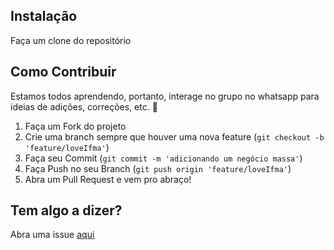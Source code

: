 ## Instalação

Faça um clone do repositório

## Como Contribuir

Estamos todos aprendendo, portanto, interage no grupo no whatsapp para ideias de adições, correções, etc. :purple_heart:

1. Faça um Fork do projeto
2. Crie uma branch sempre que houver uma nova feature (```git checkout -b 'feature/loveIfma'```)
3. Faça seu Commit (```git commit -m 'adicionando um negócio massa'```)
4. Faça Push no seu Branch (```git push origin 'feature/loveIfma'```)
5. Abra um Pull Request e vem pro abraço!

## Tem algo a dizer? 
Abra uma issue [aqui](https://github.com/EmmanoelCoutinho/Site-Cifras/issues)
<!-- 
PROJETO PRIMEIRO PORTIFOLIO
Estudo de html,CSS e JavaScript
provavel criação de site
aprendendo sobre gride e algumas melhorias
versão ja com grid
versão com teste para estudos em JS
adição do arquivo js
organizção em pastas
adição de outros conjuntos de html
adição da creep e hit the road
ajustes na barra de busta
estilizada em laranja
atualições de estica e adição de JS
 -->